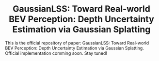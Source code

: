 # <div align="center">**GaussianLSS: Toward Real-world BEV Perception: Depth Uncertainty Estimation via Gaussian Splatting**</div>

This is the official repository of paper: GaussianLSS: Toward Real-world BEV Perception: Depth Uncertainty Estimation via Gaussian Splatting.
Official implementation comming soon. Stay tuned!
